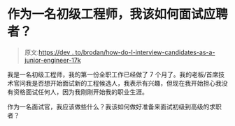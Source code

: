 # 作为一名初级工程师，我该如何面试应聘者？

> 原文:[https://dev . to/brodan/how-do-I-interview-candidates-as-a-junior-engineer-17k](https://dev.to/brodan/how-do-i-interview-candidates-as-a-junior-engineer-17k)

我是一名初级工程师，我的第一份全职工作已经做了 7 个月了。我的老板/首席技术官问我是否想开始面试新的工程候选人，我表示有兴趣，但现在我开始担心我没有资格面试任何人，因为我刚刚开始我的职业生涯。

作为一名面试官，我应该做些什么？我该如何做好准备来面试初级到高级的求职者？
